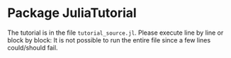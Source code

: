 # Package JuliaTutorial

The tutorial is in the file `tutorial_source.jl`.
Please execute line by line or block by block: It is not possible to run the
entire file since a few lines could/should fail.

